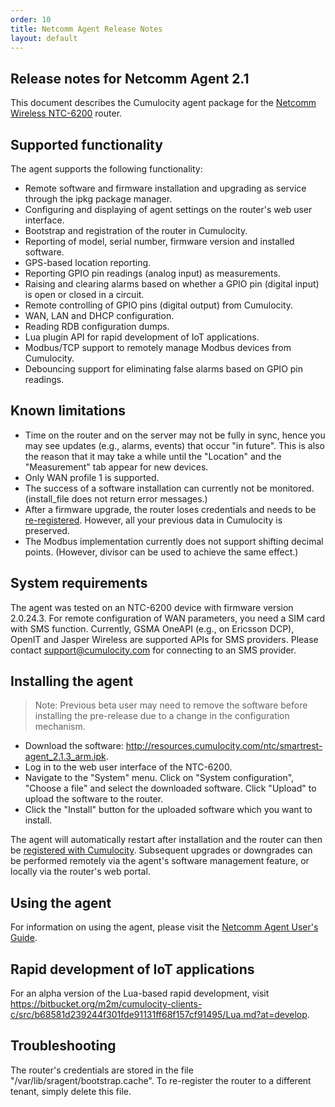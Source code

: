 ```yaml
---
order: 10
title: Netcomm Agent Release Notes
layout: default
---
```


## Release notes for Netcomm Agent 2.1

This document describes the Cumulocity agent package for the [Netcomm Wireless NTC-6200](www.netcommwireless.com/product/m2m/ntc-6200) router.

## Supported functionality

The agent supports the following functionality:

* Remote software and firmware installation and upgrading as service through the ipkg package manager.
* Configuring and displaying of agent settings on the router's web user interface.
* Bootstrap and registration of the router in Cumulocity.
* Reporting of model, serial number, firmware version and installed software.
* GPS-based location reporting.
* Reporting GPIO pin readings (analog input) as measurements.
* Raising and clearing alarms based on whether a GPIO pin (digital input) is open or closed in a circuit.
* Remote controlling of GPIO pins (digital output) from Cumulocity.
* WAN, LAN and DHCP configuration.
* Reading RDB configuration dumps.
* Lua plugin API for rapid development of IoT applications.
* Modbus/TCP support to remotely manage Modbus devices from Cumulocity.
* Debouncing support for eliminating false alarms based on GPIO pin readings.

## Known limitations

* Time on the router and on the server may not be fully in sync, hence you may see updates (e.g., alarms, events) that occur "in future". This is also the reason that it may take a while until the "Location" and the "Measurement" tab appear for new devices.
* Only WAN profile 1 is supported.
* The success of a software installation can currently not be monitored. (install_file does not return error messages.)
* After a firmware upgrade, the router loses credentials and needs to be [re-registered](/guides/devices/netcomm/netcomm-usersguide). However, all your previous data in Cumulocity is preserved.
* The Modbus implementation currently does not support shifting decimal points. (However, divisor can be used to achieve the same effect.)

## System requirements

The agent was tested on an NTC-6200 device with firmware version 2.0.24.3. For remote configuration of WAN parameters, you need a SIM card with SMS function. Currently, GSMA OneAPI (e.g., on Ericsson DCP), OpenIT and Jasper Wireless are supported APIs for SMS providers. Please contact <support@cumulocity.com> for connecting to an SMS provider.

## Installing the agent

> Note: Previous beta user may need to remove the software before installing the pre-release due to a change in the configuration mechanism.

* Download the software: http://resources.cumulocity.com/ntc/smartrest-agent_2.1.3_arm.ipk.
* Log in to the web user interface of the NTC-6200.
* Navigate to the "System" menu. Click on "System configuration", "Choose a file" and select the downloaded software. Click "Upload" to upload the software to the router.
* Click the "Install" button for the uploaded software which you want to install.

The agent will automatically restart after installation and the router can then be [registered with Cumulocity](/guides/devices/netcomm/netcomm-usersguide#connect). Subsequent upgrades or downgrades can be performed remotely via the agent's software management feature, or locally via the router's web portal.

## Using the agent

For information on using the agent, please visit the [Netcomm Agent User's Guide](/guides/devices/netcomm/netcomm-usersguide).

## Rapid development of IoT applications

For an alpha version of the Lua-based rapid development, visit https://bitbucket.org/m2m/cumulocity-clients-c/src/b68581d239244f301fde91131ff68f157cf91495/Lua.md?at=develop.

## Troubleshooting

The router's credentials are stored in the file "/var/lib/sragent/bootstrap.cache". To re-register the router to a different tenant, simply delete this file.
